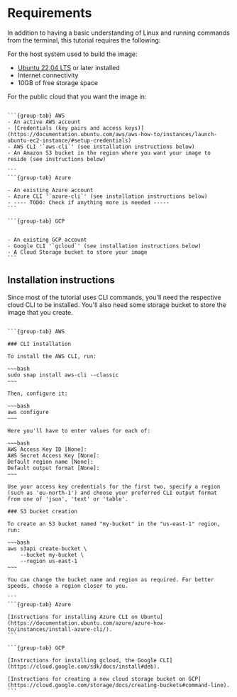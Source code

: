 # Requirements

In addition to having a basic understanding of Linux and running commands from the terminal, this tutorial requires the following:

For the host system used to build the image:
- [Ubuntu 22.04 LTS](https://releases.ubuntu.com/22.04/) or later installed
- Internet connectivity
- 10GB of free storage space

For the public cloud that you want the image in:
````{tabs}

```{group-tab} AWS
- An active AWS account
- [Credentials (key pairs and access keys)](https://documentation.ubuntu.com/aws/aws-how-to/instances/launch-ubuntu-ec2-instance/#setup-credentials)
- AWS CLI '`aws-cli`' (see installation instructions below)
- An Amazon S3 bucket in the region where you want your image to reside (see instructions below)

```
```{group-tab} Azure

- An existing Azure account
- Azure CLI '`azure-cli`' (see installation instructions below)
- ---- TODO: Check if anything more is needed -----
```

```{group-tab} GCP


- An existing GCP account
- Google CLI '`gcloud`' (see installation instructions below)
- A Cloud Storage bucket to store your image
```
````


## Installation instructions

Since most of the tutorial uses CLI commands, you'll need the respective cloud CLI to be installed. You'll also need some storage bucket to store the image that you create.  

````{tabs}

```{group-tab} AWS

### CLI installation

To install the AWS CLI, run:

~~~bash
sudo snap install aws-cli --classic
~~~

Then, configure it:

~~~bash
aws configure
~~~

Here you'll have to enter values for each of:

~~~bash
AWS Access Key ID [None]:
AWS Secret Access Key [None]:
Default region name [None]:
Default output format [None]:
~~~

Use your access key credentials for the first two, specify a region (such as 'eu-north-1') and choose your preferred CLI output format from one of 'json', 'text' or 'table'.

### S3 bucket creation

To create an S3 bucket named "my-bucket" in the "us-east-1" region, run:

~~~bash
aws s3api create-bucket \
    --bucket my-bucket \
    --region us-east-1
~~~

You can change the bucket name and region as required. For better speeds, choose a region closer to you.

```
```{group-tab} Azure

[Instructions for installing Azure CLI on Ubuntu](https://documentation.ubuntu.com/azure/azure-how-to/instances/install-azure-cli/).
```

```{group-tab} GCP

[Instructions for installing gcloud, the Google CLI](https://cloud.google.com/sdk/docs/install#deb).

[Instructions for creating a new cloud storage bucket on GCP](https://cloud.google.com/storage/docs/creating-buckets#command-line).
```
````
